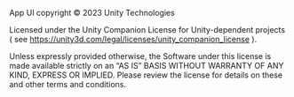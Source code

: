App UI copyright © 2023 Unity Technologies

Licensed under the Unity Companion License for Unity-dependent projects ( see https://unity3d.com/legal/licenses/unity_companion_license ).

Unless expressly provided otherwise, the Software under this license is made available strictly on an “AS IS” BASIS WITHOUT WARRANTY OF ANY KIND, EXPRESS OR IMPLIED. Please review the license for details on these and other terms and conditions.
